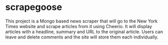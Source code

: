 # scrapegoose

  This project is a Mongo based news scraper that will go to the New York Times website and scrape articles from it using Cheerio. It will  display articles with a headline, summary and URL to the original article. Users can leave and delete comments and the site will store them each individually.  

